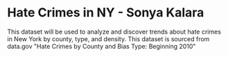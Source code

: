 # Hate Crimes in NY - Sonya Kalara

This dataset will be used to analyze and discover trends about hate crimes in New York by county, type, and density. This dataset is sourced from data.gov "Hate Crimes by County and Bias Type: Beginning 2010"
